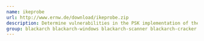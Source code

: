 ```yaml
---
name: ikeprobe
url: http://www.ernw.de/download/ikeprobe.zip
description: Determine vulnerabilities in the PSK implementation of the VPN server.
group: blackarch blackarch-windows blackarch-scanner blackarch-cracker
---
```

